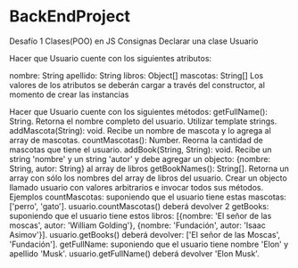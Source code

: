 # BackEndProject
Desafío 1
Clases(POO) en JS
Consignas
Declarar una clase Usuario

Hacer que Usuario cuente con los siguientes atributos:

nombre: String
apellido: String
libros: Object[]
mascotas: String[]
Los valores de los atributos se deberán cargar a través del constructor, al momento de crear las instancias

Hacer que Usuario cuente con los siguientes métodos:
getFullName(): String. Retorna el nombre completo del usuario. Utilizar template strings.
addMascota(String): void. Recibe un nombre de mascota y lo agrega al array de mascotas.
countMascotas(): Number. Reorna la cantidad de mascotas que tiene el usuario.
addBook(String, String): void. Recibe un string 'nombre' y un string 'autor' y debe agregar un objecto: {nombre: String, autor: String} al array de libros
getBookNames(): String[]. Retorna un array con sólo los nombres del array de libros del usuario.
Crear un objecto llamado usuario con valores arbitrarios e invocar todos sus métodos.
Ejemplos
countMascotas: suponiendo que el usuario tiene estas mascotas: ['perro', 'gato']. usuario.countMascotas() deberá devolver 2
getBooks: suponiendo que el usuario tiene estos libros: [{nombre: 'El señor de las moscas', autor: 'William Golding'}, {nombre: 'Fundación', autor: 'Isaac Asimov'}]. usuario.getBooks() deberá devolver: ['El señor de las Moscas', 'Fundación'].
getFullName: suponiendo que el usuario tiene nombre 'Elon' y apellido 'Musk'. usuario.getFullName() deberá devolver 'Elon Musk'.
